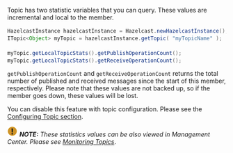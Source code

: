 
Topic has two statistic variables that you can query. These values are incremental and local to the member.

```java
HazelcastInstance hazelcastInstance = Hazelcast.newHazelcastInstance();
ITopic<Object> myTopic = hazelcastInstance.getTopic( "myTopicName" );

myTopic.getLocalTopicStats().getPublishOperationCount();
myTopic.getLocalTopicStats().getReceiveOperationCount();
```


`getPublishOperationCount` and `getReceiveOperationCount` returns the total number of published and received messages since the start of this member, respectively. Please note that these values are not backed up, so if the member goes down, these values will be lost.

You can disable this feature with topic configuration. Please see the [Configuring Topic section](04_Configuring_Topic.md).

![image](../../images/NoteSmall.jpg) ***NOTE:*** *These statistics values can be also viewed in Management Center. Please see [Monitoring Topics](/1900_Management/700_Management_Center/index.md)*.





